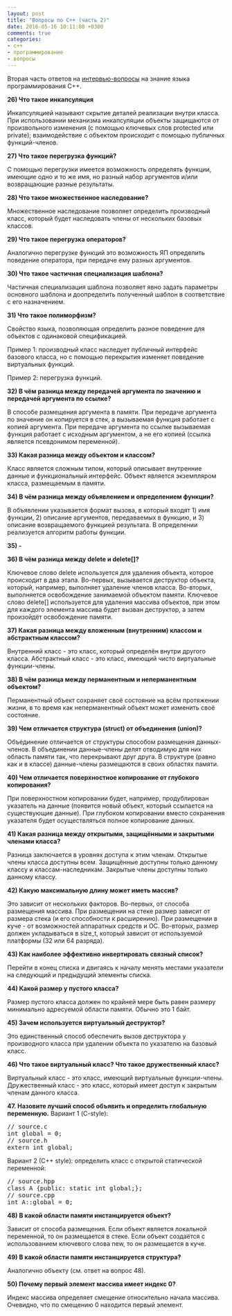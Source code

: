 ```yaml
---
layout: post
title: "Вопросы по C++ (часть 2)"
date: 2016-05-16 10:11:08 +0300
comments: true
categories: 
- c++
- программирование
- вопросы
---
```


Вторая часть ответов на [интервью-вопросы](http://www.mycplus.com/featured-articles/50-c-plus-plus-interview-questions/) на знание языка программирования C++.

**26) Что такое инкапсуляция**

Инкапсуляцией называют скрытие деталей реализации внутри класса. При использовании механизма инкапсуляции объекты защищаются от произвольного изменения (с помощью ключевых слов protected или private); взаимодействие с объектом происходит с помощью публичных функций-членов. 

**27) Что такое перегрузка функций?**

С помощью перегрузки имеется возможность определять функции, имеющие одно и то же имя, но разный набор аргументов и/или возвращающие разные результаты.

**28) Что такое множественное наследование?**

Множественное наследование позволяет определить производный класс, который будет наследовать члены от нескольких базовых классов.

**29) Что такое перегрузка операторов?**

Аналогично перегрузке функций это возможность ЯП определить поведение оператора, при передаче ему разных аргументов.

**30) Что такое частичная специализация шаблона?**

Частичная специализация шаблона позволяет явно задать параметры основного шаблона и доопределить полученный шаблон в соответствие с его назначением.

**31) Что такое полиморфизм?**

Свойство языка, позволяющая определить разное поведение для объектов с одинаковой спецификацией. 

Пример 1: производный класс наследует публичный интерфейс базового класса, но с помощью перекрытия изменяет поведение виртуальных функций.

Пример 2: перегрузка функций.

**32) В чём разница между передачей аргумента по значению и передачей аргумента по ссылке?**

В способе размещения аргумента в памяти. При передаче аргумента по значение он копируется в стек, а вызываемая функция работает с копией аргумента.
При передаче аргумента по ссылке вызываемая функция работает с исходным аргументом, а не его копией (ссылка является псевдонимом переменной).

**33) Какая разница между объектом и классом?**

Класс является сложным типом, который описывает внутренние данные и функциональный интерфейс. Объект является экземпляром класса, размещаемым в памяти.

**34) В чём разница между объявлением и определением функции?**

В объявлении указывается формат вызова, в который входят 1) имя функции, 2) описание аргументов, передаваемых в функцию, и 3) описание возвращаемого функцией результата. 
В определении реализуется алгоритм работы функции.

**35) -** 

**36) В чём разница между delete и delete[]?**

Ключевое слово delete используется для удаления объекта, которое происходит в два этапа. Во-первых, вызывается деструктор объекта, который, например, выполняет удаление членов класса. Во-вторых, выполняется освобождение занимаемой объектом памяти. 
Ключевое слово delete[] используется для удаления массива объектов, при этом для каждого элемента массива будет вызван деструктор, а затем произойдёт освобождение памяти.

**37) Какая разница между вложенным (внутренним) классом и абстрактным классом?**

Внутренний класс - это класс, который определён внутри другого класса.
Абстрактный класс - это класс, имеющий чисто виртуальные функции-члены.

**38) В чём разница между перманентным и неперманентным объектом?**

Перманентный объект сохраняет своё состояние на всём протяжении жизни, в то время как неперманентный объект может изменить своё состояние.

**39) Чем отличается структура (struct) от объединения (union)?**

Объединение отличается от структуры способом размещения данных-членов. В объединении данные-члены делят отводимую для них область памяти так, что перекрывают друг друга.
В структуре (равно как и в классе) данные-члены размещаются в своих областях памяти.

**40) Чем отличается поверхностное копирование от глубокого копирования?**

При поверхностном копировании будет, например, продублирован указатель на данные (появится новый объект, который ссылается на существующие данные). При глубоком копировании вместо сохранения указателя будет осуществляться полное копирование данных.

**41) Какая разница между открытыми, защищёнными и закрытыми членами класса?**

Разница заключается в уровнях доступа к этим членам.
Открытые члены класса доступны всем. Защищённые доступны только данному классу и классам-наследникам. Закрытые члены доступны только данному классу.

**42) Какую максимальную длину может иметь массив?**

Это зависит от нескольких факторов. Во-первых, от способа размещения массива. При размещении на стеке размер зависит от размера стека (и его способности к расширению). При размещении в куче - от возможностей аппаратных средств и ОС. Во-вторых, размер должен укладываться в size_t, который зависит от используемой платформы (32 или 64 разряда).

**43) Как наиболее эффективно инвертировать связный список?**

Перейти в конец списка и двигаясь к началу менять местами указатели на следующий и предыдущий элементы списка.

**44) Какой размер у пустого класса?**

Размер пустого класса должен по крайней мере быть равен размеру минимально адресуемой области памяти. Обычно это 1 байт.

**45) Зачем используется виртуальный деструктор?**

Это единственный способ обеспечить вызов деструктора у производного класса при удалении объекта по указателю на базовый класс.

**46) Что такое виртуальный класс? Что такое дружественный класс?**

Виртуальный класс - это класс, имеющий виртуальные функции-члены.
Дружественный класс - это класс, который имеет доступ к закрытым членам данного класса.

**47. Назовите лучший способ объявить и определить глобальную переменную.**
Вариант 1 (C-style): 

<pre>
// source.c
int global = 0;
// source.h
extern int global;
</pre>

Вариант 2 (С++ style): определить класс с открытой статической переменной:

<pre>
// source.hpp
class A {public: static int global;};
// source.cpp
int A::global = 0;
</pre>

**48) В какой области памяти инстанцируется объект?**

Зависит от способа размещения. Если объект является локальной переменной, то он размещается в стеке. Если объект создаётся с использованием ключевого слова new, то он размещается в куче.

**49) В какой области памяти инстанцируется структура?**

Аналогично объекту (см. ответ на вопрос 48).

**50) Почему первый элемент массива имеет индекс 0?**

Индекс массива определяет смещение относительно начала массива. Очевидно, что по смещению 0 находится первый элемент.